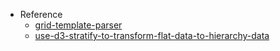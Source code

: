 - Reference
  - [grid-template-parser](https://github.com/anthonydugois/grid-template-parser)
  - [use-d3-stratify-to-transform-flat-data-to-hierarchy-data](https://stackoverflow.com/questions/67382950/use-d3-stratify-to-transform-flat-data-to-hierarchy-data)
